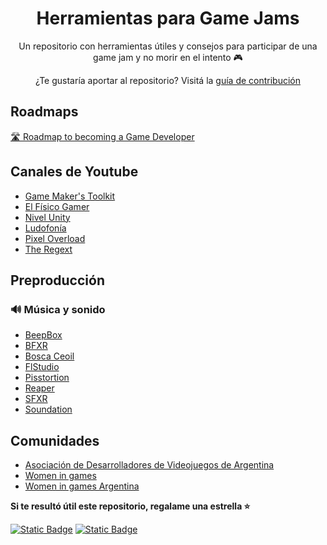 <h1 align="center"> Herramientas para Game Jams</h1>
<p align="center"> Un repositorio con herramientas útiles y consejos para participar de una game jam y no morir en el intento 🎮</p>
<p align="center"> ¿Te gustaría aportar al repositorio? Visitá la <a href="CONTRIBUTING.md">guía de contribución</a> </p>

## Roadmaps

[🛣️ Roadmap to becoming a Game Developer](https://roadmap.sh/game-developer)

## Canales de Youtube

- [Game Maker's Toolkit](https://www.youtube.com/@GMTK)
- [El Físico Gamer](https://www.youtube.com/@ElFisicoGamer)
- [Nivel Unity](https://www.youtube.com/@nivelunity)
- [Ludofonía](https://www.youtube.com/@Ludofonia)
- [Pixel Overload](https://www.youtube.com/@PixelOverloadChannel)
- [The Regext](https://www.youtube.com/@TheRegext/videos)

## Preproducción

### 🔊 Música y sonido

- [BeepBox](https://www.beepbox.co/)
- [BFXR](https://www.bfxr.net/)
- [Bosca Ceoil](https://boscaceoil.net/)
- [FlStudio](https://www.image-line.com/)
- [Pisstortion](https://vst.unplug.red/pisstortion)
- [Reaper](https://drive.google.com/drive/folders/11azXlwChfFwj7UcReWnmI_KYhnB5RbFt?usp=drive_link)
- [SFXR](https://sfxr.me/)
- [Soundation](https://soundation.com/)

## Comunidades

- [Asociación de Desarrolladores de Videojuegos de Argentina](https://adva.vg/)
- [Women in games](https://www.womeningames.org/)
- [Women in games Argentina](https://www.womeningamesar.com/)

**Si te resultó útil este repositorio, regalame una estrella ⭐**

<a href="https://cafecito.app/natayafs"> <img alt="Static Badge" src="https://img.shields.io/badge/cafecito-purple?style=social&logo=buy%20me%20a%20coffee&link=https%3A%2F%2Fcafecito.app%2Fnatayafs"></a> <a href="https://www.buymeacoffee.com/natayafs"> <img alt="Static Badge" src="https://img.shields.io/badge/buy_me_a_coffee-purple?style=social&logo=buy%20me%20a%20coffee&link=https%3A%2F%2Fwww.buymeacoffee.com%2Fnatayafs"></a>
